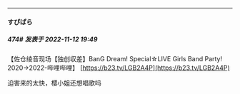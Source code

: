 

*****

####  すぴぱら  
##### 474#       发表于 2022-11-12 19:49

【佐仓绫音现场【独创収差】BanG Dream! Special☆LIVE Girls Band Party! 2020→2022-哔哩哔哩】 [https://b23.tv/LGB2A4P](https://b23.tv/LGB2A4P)

迫害来的太快，樱小姐还想唱歌吗

